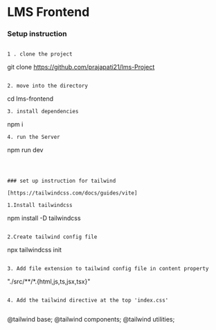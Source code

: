 # LMS Frontend

### Setup instruction 

 
```

1 . clone the project
```
git clone https://github.com/prajapati21/lms-Project
```

2. move into the directory
```
cd lms-frontend 

```
3. install dependencies

```
npm i
```
4. run the Server

```
npm run dev
```



### set up instruction for tailwind

[https://tailwindcss.com/docs/guides/vite]

1.Install tailwindcss

```
npm install -D tailwindcss
```

2.Create tailwind config file 
```
npx tailwindcss init 
```

3. Add file extension to tailwind config file in content property 

```
   "./src/**/*.{html,js,ts,jsx,tsx}"
```

4. Add the tailwind directive at the top 'index.css'


```
@tailwind base;
@tailwind components;
@tailwind utilities;
```